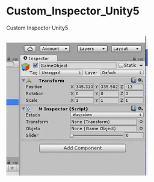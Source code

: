 # Custom_Inspector_Unity5
Custom Inspector Unity5


![alt tag](https://github.com/Bym24v/Custom_Inspector_Unity5/blob/master/cap.gif)
